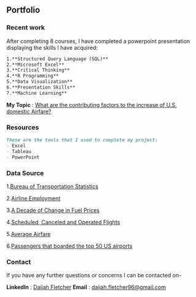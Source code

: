## Portfolio

### Recent work

After completing 8 courses, I have completed a powerpoint presentation displaying the skills I have acquired:

```markdown
1.**Structured Query Language (SQL)**
2.**Microsoft Excel**
3.**Critical Thinking**
4.**R Programming**
5.**Data Visualization**
6.**Presentation Skills**
7.**Machine Learning**

```

**My Topic** : [What are the contributing factors to the increase of U.S. domestic Airfare?](https://1drv.ms/p/s!AnNulqUPmssjiGK_wFaKyQfRSA_O?e=1zcx2w)

### Resources

```markdown
These are the tools that I used to complete my project:
- Excel
- Tableau
- PowerPoint

```

### Data Source

1.[Bureau of Transportation Statistics](https://www.bts.gov/)

2.[Airline Employment](https://www.transtats.bts.gov/Employment/)

3.[A Decade of Change in Fuel Prices](https://www.bts.gov/archive/publications/special_reports_and_issue_briefs/special_report/2012_03_33/entire)

4.[Scheduled, Canceled and Operated Flights](https://www.bts.gov/topics/airlines-and-airports/scheduled-canceled-and-operated-flights-month-2019-2022-through-may)

5.[Average Airfare](https://www.bts.gov/newsroom/first-quarter-2022-average-air-fare-increases-169-first-quarter-2021)

6.[Passengers that boarded the top 50 US airports](https://www.bts.gov/content/passengers-boarded-top-50-us-airports)


### Contact

If you have any further questions or concerns I can be contacted on-

**LinkedIn** : [Daijah Fletcher](https://www.linkedin.com/in/daijah-fletcher-a87382115/)
**Email** : daijah.fletcher96@gmail.com
